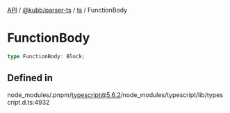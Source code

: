 [API](../../../../../packages.md) / [@kubb/parser-ts](../../../index.md) / [ts](../index.md) / FunctionBody

# FunctionBody

```ts
type FunctionBody: Block;
```

## Defined in

node\_modules/.pnpm/typescript@5.6.2/node\_modules/typescript/lib/typescript.d.ts:4932
